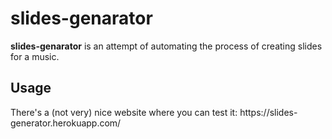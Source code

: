 <h1>slides-genarator</h1>

<p><b>slides-genarator</b> is an attempt of automating the process of creating slides for a music.</p>

<h2>Usage</h2>

<p>There's a (not very) nice website where you can test it: https://slides-generator.herokuapp.com/</p>
